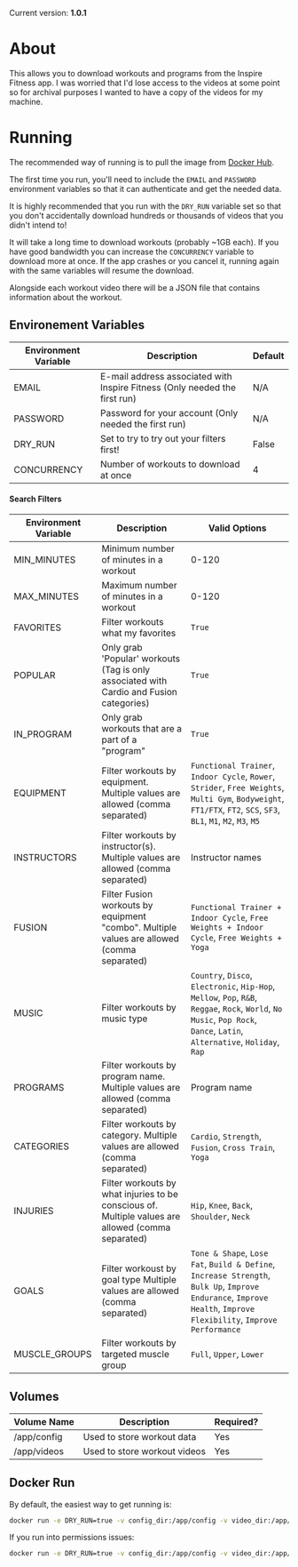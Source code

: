 Current version: **1.0.1**

# About
This allows you to download workouts and programs from the Inspire Fitness app. I was worried that I'd lose access to the videos at some point so for archival purposes I wanted to have a copy of the videos for my machine.

# Running
The recommended way of running is to pull the image from [Docker Hub](https://hub.docker.com/r/m0ngr31/inspire-fitness-archival).

The first time you run, you'll need to include the `EMAIL` and `PASSWORD` environment variables so that it can authenticate and get the needed data.

It is highly recommended that you run with the `DRY_RUN` variable set so that you don't accidentally download hundreds or thousands of videos that you didn't intend to!

It will take a long time to download workouts (probably ~1GB each). If you have good bandwidth you can increase the `CONCURRENCY` variable to download more at once. If the app crashes or you cancel it, running again with the same variables will resume the download.

Alongside each workout video there will be a JSON file that contains information about the workout.

## Environement Variables
| Environment Variable | Description | Default |
|---|---|---|
| EMAIL | E-mail address associated with Inspire Fitness (Only needed the first run) | N/A |
| PASSWORD | Password for your account (Only needed the first run) | N/A |
| DRY_RUN | Set to try to try out your filters first! | False |
| CONCURRENCY | Number of workouts to download at once | 4 |

#### Search Filters
| Environment Variable | Description | Valid Options |
|---|---|---|
| MIN_MINUTES | Minimum number of minutes in a workout | 0-120 |
| MAX_MINUTES | Maximum number of minutes in a workout | 0-120 |
| FAVORITES | Filter workouts what my favorites | `True` |
| POPULAR | Only grab 'Popular' workouts (Tag is only associated with Cardio and Fusion categories) | `True` |
| IN_PROGRAM | Only grab workouts that are a part of a "program" | `True` |
| EQUIPMENT | Filter workouts by equipment. Multiple values are allowed (comma separated) | `Functional Trainer`, `Indoor Cycle`, `Rower`, `Strider`, `Free Weights`, `Multi Gym`, `Bodyweight`, `FT1/FTX`, `FT2`, `SCS`, `SF3`, `BL1`, `M1`, `M2`, `M3`, `M5` |
| INSTRUCTORS | Filter workouts by instructor(s). Multiple values are allowed (comma separated) | Instructor names |
| FUSION | Filter Fusion workouts by equipment "combo". Multiple values are allowed (comma separated) | `Functional Trainer + Indoor Cycle`, `Free Weights + Indoor Cycle`, `Free Weights + Yoga` |
| MUSIC | Filter workouts by music type | `Country`, `Disco`, `Electronic`, `Hip-Hop`, `Mellow`, `Pop`, `R&B`, `Reggae`, `Rock`, `World`, `No Music`, `Pop Rock`, `Dance`, `Latin`, `Alternative`, `Holiday`, `Rap` |
| PROGRAMS | Filter workouts by program name. Multiple values are allowed (comma separated) | Program name |
| CATEGORIES | Filter workouts by category. Multiple values are allowed (comma separated) | `Cardio`, `Strength`, `Fusion`, `Cross Train`, `Yoga` |
| INJURIES | Filter workouts by what injuries to be conscious of. Multiple values are allowed (comma separated) | `Hip`, `Knee`, `Back`, `Shoulder`, `Neck` |
| GOALS | Filter workoust by goal type Multiple values are allowed (comma separated) | `Tone & Shape`, `Lose Fat`, `Build & Define`, `Increase Strength`, `Bulk Up`, `Improve Endurance`, `Improve Health`, `Improve Flexibility`, `Improve Performance` |
| MUSCLE_GROUPS | Filter workouts by targeted muscle group | `Full`, `Upper`, `Lower` |

## Volumes
| Volume Name | Description | Required? |
|---|---|---|
| /app/config | Used to store workout data | Yes |
| /app/videos | Used to store workout videos | Yes |


## Docker Run
By default, the easiest way to get running is:

```bash
docker run -e DRY_RUN=true -v config_dir:/app/config -v video_dir:/app/videos m0ngr31/inspire-fitness-archival
```

If you run into permissions issues:

```bash
docker run -e DRY_RUN=true -v config_dir:/app/config -v video_dir:/app/videos -e PUID=$(id -u $USER) -e PGID=$(id -g $USER) m0ngr31/inspire-fitness-archival
```
